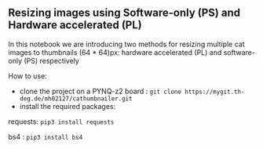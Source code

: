 ## Resizing images using Software-only (PS) and Hardware accelerated (PL)
In this notebook we are introducing two methods for resizing multiple cat images to thumbnails (64 * 64)px: 
hardware accelerated (PL) and software-only (PS) respectively

How to use:

- clone the project on a PYNQ-z2 board : `git clone https://mygit.th-deg.de/mh02127/cathumbnailer.git`
- install the required packages: 

requests: `pip3 install requests`

bs4 : `pip3 install bs4`
